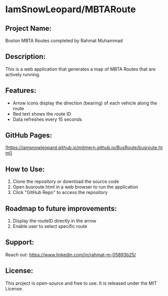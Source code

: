 
#  IamSnowLeopard/MBTARoute

## Project Name: 
Boston MBTA Routes completed by Rahmat Muhammad

## Description: 
This is a web application that generates a map of MBTA Routes that are actively running.   

## Features:
* Arrow icons display the direction (bearing) of each vehicle along the route
* Red text shows the route ID
* Data refreshes every 15 seconds

## GitHub Pages: 
[https://iamsnowleopard.github.io/mitmern.github.io/BusRoute/busroute.html]

## How to Use:
1. Clone the repository or download the source code
2. Open busroute.html in a web browser to run the application
3. Click "GitHub Repo" to access the repository

## Roadmap to future improvements: 
1. Display the routeID directly in the arrow
2. Enable user to select specific route  

## Support:
Reach out: https://www.linkedin.com/in/rahmat-m-05893b25/

## License:
This project is open-source and free to use. It is released under the MIT License.

